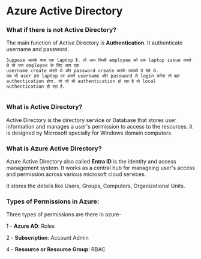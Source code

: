 # Azure Active Directory

### What if there is not Active Directory?

The main function of Active Directory is **Authentication**. It authenticate username and password.

```
Suppose आपके पास एक laptop है. तो आप किसी employee को एक laptop issue करते थे तो उस employee के लिए आप एक
username create करते थे और password create करके उसको दे देते थे.
जब भी user इस laptop पर अपने username और password से login करेगा तो वहां authentication होगा. तो जो भी authentication हो रहा है वो local authentication हो रहा है. 


```



















### What is Active Directory?

Active Directory is the directory service or Database that stores user information and manages a user's permission to access to the resources. It is designed by Microsoft specially for Windows domain computers.

### What is Azure Active Directory?

Azure Active Directory also called **Entra ID** is the identity and access management system. It works as a central hub for manageing user's access and permission across various microsoft cloud services.

It stores the details like Users, Groups, Computers, Organizational Units.

### Types of Permissions in Azure:

Three types of permissions are there in azure-

1 - **Azure AD**: Roles

2 - **Subscription**: Account Admin

4 - **Resource or Resource Group**: RBAC
